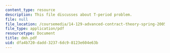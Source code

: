 ```yaml
---
content_type: resource
description: This file discusses about T-period problem.
file: null
file_location: /coursemedia/14-129-advanced-contract-theory-spring-2005/dfa4b720dadd32376dc98123e604e63b_dmh.pdf
file_type: application/pdf
resourcetype: Document
title: dmh.pdf
uid: dfa4b720-dadd-3237-6dc9-8123e604e63b
---
```

